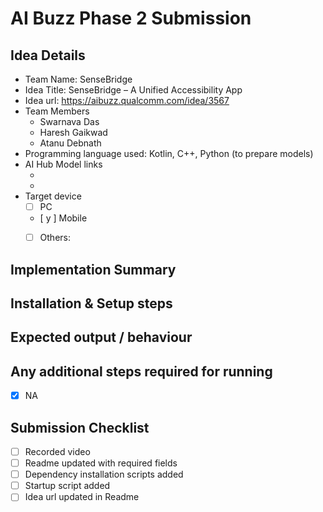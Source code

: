 # AI Buzz Phase 2 Submission

## Idea Details
- Team Name: SenseBridge
- Idea Title: SenseBridge – A Unified Accessibility App
- Idea url: https://aibuzz.qualcomm.com/idea/3567
- Team Members
  - Swarnava Das
  - Haresh Gaikwad
  - Atanu Debnath
- Programming language used: Kotlin, C++, Python (to prepare models)
- AI Hub Model links
  - <!-- link 1 -->
  - <!-- link 2 -->
- Target device
  - [ ] PC
  - [ y ] Mobile
  - [ ] Others: <!-- Specify the device --> 


## Implementation Summary
<!-- 
Write a summary of what you have developed and how user can navigate the code base. 
Mention important files/functions to check, limitations of current implementation and future scope.
-->

## Installation & Setup steps
<!-- 
Mention in detail how a reviewer can install and run your project. Prefereable include a script to automate the setup.
Make sure to include the pre-requisite packages/assumptions (e.g. Java, Android Studio) in detail.
-->

## Expected output / behaviour
<!-- 
Provide details of expected behaviour and output.
Mention how the reviewer can validate the prototype is doing what it is intended to.
If your prototype requires some files / data for evaluation, make sure to provide the files along with instructions on using them.
-->

## Any additional steps required for running
- [x] NA
<!-- 
Mention any additional requirements here. If not, leave the NA.
-->

## Submission Checklist
- [ ] Recorded video
- [ ] Readme updated with required fields
- [ ] Dependency installation scripts added
- [ ] Startup script added
- [ ] Idea url updated in Readme
